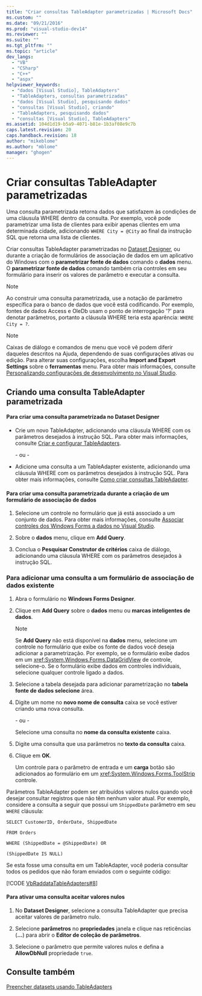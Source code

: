```yaml
---
title: "Criar consultas TableAdapter parametrizadas | Microsoft Docs"
ms.custom: ""
ms.date: "09/21/2016"
ms.prod: "visual-studio-dev14"
ms.reviewer: ""
ms.suite: ""
ms.tgt_pltfrm: ""
ms.topic: "article"
dev_langs: 
  - "VB"
  - "CSharp"
  - "C++"
  - "aspx"
helpviewer_keywords: 
  - "dados [Visual Studio], TableAdapters"
  - "TableAdapters, consultas parametrizadas"
  - "dados [Visual Studio], pesquisando dados"
  - "consultas [Visual Studio], criando"
  - "TableAdapters, pesquisando dados"
  - "consultas [Visual Studio], TableAdapters"
ms.assetid: 104d1d19-b5a9-4071-b81e-1b3af08e9c7b
caps.latest.revision: 20
caps.handback.revision: 18
author: "mikeblome"
ms.author: "mblome"
manager: "ghogen"
---
```

# Criar consultas TableAdapter parametrizadas
Uma consulta parametrizada retorna dados que satisfazem às condições de uma cláusula WHERE dentro da consulta. Por exemplo, você pode parametrizar uma lista de clientes para exibir apenas clientes em uma determinada cidade, adicionando `WHERE City = @City` ao final da instrução SQL que retorna uma lista de clientes.  
  
 Criar consultas TableAdapter parametrizadas no [Dataset Designer](../data-tools/creating-and-editing-typed-datasets.md), ou durante a criação de formulários de associação de dados em um aplicativo do Windows com o **parametrizar fonte de dados** comando o **dados** menu. O **parametrizar fonte de dados** comando também cria controles em seu formulário para inserir os valores de parâmetro e executar a consulta.  
  
> [!NOTE]
>  Ao construir uma consulta parametrizada, use a notação de parâmetro específica para o banco de dados que você está codificando. Por exemplo, fontes de dados Access e OleDb usam o ponto de interrogação '?' para denotar parâmetros, portanto a cláusula WHERE teria esta aparência: `WHERE City = ?`.  
  
> [!NOTE]
>  Caixas de diálogo e comandos de menu que você vê podem diferir daqueles descritos na Ajuda, dependendo de suas configurações ativas ou edição. Para alterar suas configurações, escolha **Import and Export Settings** sobre o **ferramentas** menu. Para obter mais informações, consulte [Personalizando configurações de desenvolvimento no Visual Studio](http://msdn.microsoft.com/pt-br/22c4debb-4e31-47a8-8f19-16f328d7dcd3).  
  
## Criando uma consulta TableAdapter parametrizada  
  
#### Para criar uma consulta parametrizada no Dataset Designer  
  
-   Crie um novo TableAdapter, adicionando uma cláusula WHERE com os parâmetros desejados à instrução SQL. Para obter mais informações, consulte [Criar e configurar TableAdapters](../data-tools/create-and-configure-tableadapters.md).  
  
     \- ou \-  
  
-   Adicione uma consulta a um TableAdapter existente, adicionando uma cláusula WHERE com os parâmetros desejados à instrução SQL. Para obter mais informações, consulte [Como criar consultas TableAdapter](../data-tools/how-to-create-tableadapter-queries.md).  
  
#### Para criar uma consulta parametrizada durante a criação de um formulário de associação de dados  
  
1.  Selecione um controle no formulário que já está associado a um conjunto de dados. Para obter mais informações, consulte [Associar controles dos Windows Forms a dados no Visual Studio](../data-tools/bind-windows-forms-controls-to-data-in-visual-studio.md).  
  
2.  Sobre o **dados** menu, clique em **Add Query**.  
  
3.  Conclua o **Pesquisar Construtor de critérios** caixa de diálogo, adicionando uma cláusula WHERE com os parâmetros desejados à instrução SQL.  
  
### Para adicionar uma consulta a um formulário de associação de dados existente  
  
1.  Abra o formulário no **Windows Forms Designer**.  
  
2.  Clique em **Add Query** sobre o **dados** menu ou **marcas inteligentes de dados**.  
  
    > [!NOTE]
    >  Se **Add Query** não está disponível na **dados** menu, selecione um controle no formulário que exibe os fonte de dados você deseja adicionar a parametrização. Por exemplo, se o formulário exibe dados em um <xref:System.Windows.Forms.DataGridView> de controle, selecione\-o. Se o formulário exibe dados em controles individuais, selecione qualquer controle ligado a dados.  
  
3.  Selecione a tabela desejada para adicionar parametrização no **tabela fonte de dados selecione** área.  
  
4.  Digite um nome no **novo nome de consulta** caixa se você estiver criando uma nova consulta.  
  
     \- ou \-  
  
     Selecione uma consulta no **nome da consulta existente** caixa.  
  
5.  Digite uma consulta que usa parâmetros no **texto da consulta** caixa.  
  
6.  Clique em **OK**.  
  
     Um controle para o parâmetro de entrada e um **carga** botão são adicionados ao formulário em um <xref:System.Windows.Forms.ToolStrip> controle.  
  
 Parâmetros TableAdapter podem ser atribuídos valores nulos quando você desejar consultar registros que não têm nenhum valor atual. Por exemplo, considere a consulta a seguir que possui um `ShippedDate` parâmetro em seu `WHERE` cláusula:  
  
 `SELECT CustomerID, OrderDate, ShippedDate`  
  
 `FROM Orders`  
  
 `WHERE (ShippedDate = @ShippedDate) OR`  
  
 `(ShippedDate IS NULL)`  
  
 Se esta fosse uma consulta em um TableAdapter, você poderia consultar todos os pedidos que não foram enviados com o seguinte código:  
  
 [!CODE [VbRaddataTableAdapters#8](../CodeSnippet/VS_Snippets_VBCSharp/VbRaddataTableAdapters#8)]  
  
#### Para ativar uma consulta aceitar valores nulos  
  
1.  No **Dataset Designer**, selecione a consulta TableAdapter que precisa aceitar valores de parâmetro nulo.  
  
2.  Selecione **parâmetros** no **propriedades** janela e clique nas reticências \(**...**\) para abrir o **Editor de coleção de parâmetros**.  
  
3.  Selecione o parâmetro que permite valores nulos e defina a **AllowDbNull** propriedade `true`.  
  
## Consulte também  
 [Preencher datasets usando TableAdapters](../data-tools/fill-datasets-by-using-tableadapters.md)